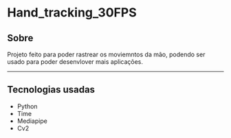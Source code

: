 # Hand_tracking_30FPS
<h2>Sobre</h2>
<p>Projeto feito para poder rastrear os moviemntos da mão, podendo ser usado para poder desenvlover mais aplicações.</p>
 <hr>
 <h2>Tecnologias usadas</h2>
 <ul>
  <li>Python</li>
  <li>Time</li>
  <li>Mediapipe</li>
  <li>Cv2</li>
</ul>
